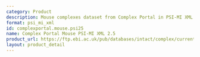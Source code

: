 ```yaml
---
category: Product
description: Mouse complexes dataset from Complex Portal in PSI-MI XML 2.5 format
format: psi_mi_xml
id: complexportal.mouse.psi25
name: Complex Portal Mouse PSI-MI XML 2.5
product_url: https://ftp.ebi.ac.uk/pub/databases/intact/complex/current/psi25/mus_musculus.xml
layout: product_detail
---
```

